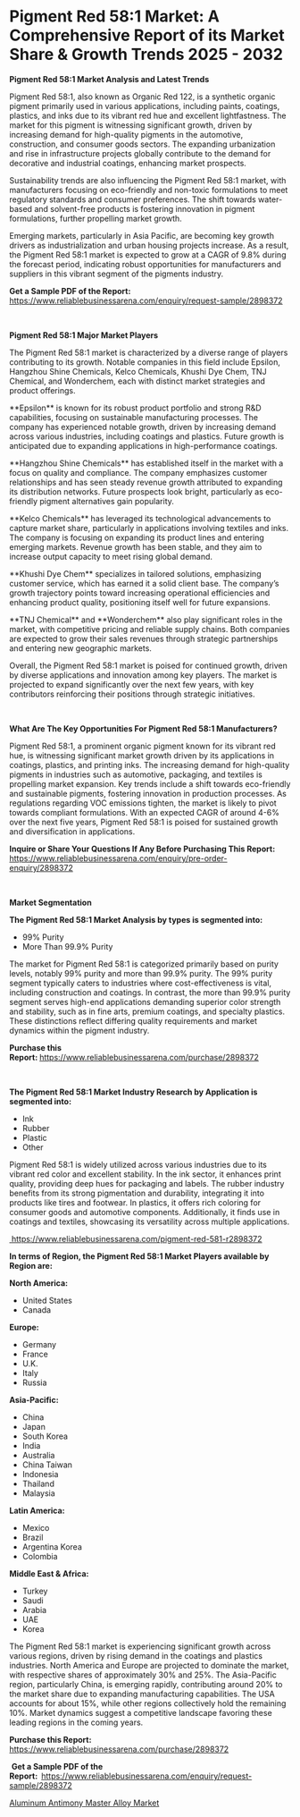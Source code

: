 <p><h1>Pigment Red 58:1 Market: A Comprehensive Report of its Market Share & Growth Trends 2025 - 2032</h1></p><p><strong>Pigment Red 58:1 Market Analysis and Latest Trends</strong></p>
<p><p>Pigment Red 58:1, also known as Organic Red 122, is a synthetic organic pigment primarily used in various applications, including paints, coatings, plastics, and inks due to its vibrant red hue and excellent lightfastness. The market for this pigment is witnessing significant growth, driven by increasing demand for high-quality pigments in the automotive, construction, and consumer goods sectors. The expanding urbanization and rise in infrastructure projects globally contribute to the demand for decorative and industrial coatings, enhancing market prospects.</p><p>Sustainability trends are also influencing the Pigment Red 58:1 market, with manufacturers focusing on eco-friendly and non-toxic formulations to meet regulatory standards and consumer preferences. The shift towards water-based and solvent-free products is fostering innovation in pigment formulations, further propelling market growth.</p><p>Emerging markets, particularly in Asia Pacific, are becoming key growth drivers as industrialization and urban housing projects increase. As a result, the Pigment Red 58:1 market is expected to grow at a CAGR of 9.8% during the forecast period, indicating robust opportunities for manufacturers and suppliers in this vibrant segment of the pigments industry.</p></p>
<p><strong>Get a Sample PDF of the Report:&nbsp;</strong> <a href="https://www.reliablebusinessarena.com/enquiry/request-sample/2898372?utm_campaign=3506&utm_medium=2&utm_source=Github&utm_content=ia&utm_term=15032025&utm_id=pigment-red-581">https://www.reliablebusinessarena.com/enquiry/request-sample/2898372</a></p>
<p>&nbsp;</p>
<p><strong>Pigment Red 58:1 Major Market Players</strong></p>
<p><p>The Pigment Red 58:1 market is characterized by a diverse range of players contributing to its growth. Notable companies in this field include Epsilon, Hangzhou Shine Chemicals, Kelco Chemicals, Khushi Dye Chem, TNJ Chemical, and Wonderchem, each with distinct market strategies and product offerings.</p><p>**Epsilon** is known for its robust product portfolio and strong R&D capabilities, focusing on sustainable manufacturing processes. The company has experienced notable growth, driven by increasing demand across various industries, including coatings and plastics. Future growth is anticipated due to expanding applications in high-performance coatings.</p><p>**Hangzhou Shine Chemicals** has established itself in the market with a focus on quality and compliance. The company emphasizes customer relationships and has seen steady revenue growth attributed to expanding its distribution networks. Future prospects look bright, particularly as eco-friendly pigment alternatives gain popularity.</p><p>**Kelco Chemicals** has leveraged its technological advancements to capture market share, particularly in applications involving textiles and inks. The company is focusing on expanding its product lines and entering emerging markets. Revenue growth has been stable, and they aim to increase output capacity to meet rising global demand.</p><p>**Khushi Dye Chem** specializes in tailored solutions, emphasizing customer service, which has earned it a solid client base. The company’s growth trajectory points toward increasing operational efficiencies and enhancing product quality, positioning itself well for future expansions.</p><p>**TNJ Chemical** and **Wonderchem** also play significant roles in the market, with competitive pricing and reliable supply chains. Both companies are expected to grow their sales revenues through strategic partnerships and entering new geographic markets.</p><p>Overall, the Pigment Red 58:1 market is poised for continued growth, driven by diverse applications and innovation among key players. The market is projected to expand significantly over the next few years, with key contributors reinforcing their positions through strategic initiatives.</p></p>
<p>&nbsp;</p>
<p><strong>What Are The Key Opportunities For Pigment Red 58:1 Manufacturers?</strong></p>
<p><p>Pigment Red 58:1, a prominent organic pigment known for its vibrant red hue, is witnessing significant market growth driven by its applications in coatings, plastics, and printing inks. The increasing demand for high-quality pigments in industries such as automotive, packaging, and textiles is propelling market expansion. Key trends include a shift towards eco-friendly and sustainable pigments, fostering innovation in production processes. As regulations regarding VOC emissions tighten, the market is likely to pivot towards compliant formulations. With an expected CAGR of around 4-6% over the next five years, Pigment Red 58:1 is poised for sustained growth and diversification in applications.</p></p>
<p><strong>Inquire or Share Your Questions If Any Before Purchasing This Report:</strong> <a href="https://www.reliablebusinessarena.com/enquiry/pre-order-enquiry/2898372?utm_campaign=3506&utm_medium=2&utm_source=Github&utm_content=ia&utm_term=15032025&utm_id=pigment-red-581">https://www.reliablebusinessarena.com/enquiry/pre-order-enquiry/2898372</a></p>
<p>&nbsp;</p>
<p><strong>Market Segmentation</strong></p>
<p><strong>The Pigment Red 58:1 Market Analysis by types is segmented into:</strong></p>
<p><ul><li>99% Purity</li><li>More Than 99.9% Purity</li></ul></p>
<p><p>The market for Pigment Red 58:1 is categorized primarily based on purity levels, notably 99% purity and more than 99.9% purity. The 99% purity segment typically caters to industries where cost-effectiveness is vital, including construction and coatings. In contrast, the more than 99.9% purity segment serves high-end applications demanding superior color strength and stability, such as in fine arts, premium coatings, and specialty plastics. These distinctions reflect differing quality requirements and market dynamics within the pigment industry.</p></p>
<p><strong>Purchase this Report:&nbsp;</strong><a href="https://www.reliablebusinessarena.com/purchase/2898372?utm_campaign=3506&utm_medium=2&utm_source=Github&utm_content=ia&utm_term=15032025&utm_id=pigment-red-581">https://www.reliablebusinessarena.com/purchase/2898372</a></p>
<p>&nbsp;</p>
<p><strong>The Pigment Red 58:1 Market Industry Research by Application is segmented into:</strong></p>
<p><ul><li>Ink</li><li>Rubber</li><li>Plastic</li><li>Other</li></ul></p>
<p><p>Pigment Red 58:1 is widely utilized across various industries due to its vibrant red color and excellent stability. In the ink sector, it enhances print quality, providing deep hues for packaging and labels. The rubber industry benefits from its strong pigmentation and durability, integrating it into products like tires and footwear. In plastics, it offers rich coloring for consumer goods and automotive components. Additionally, it finds use in coatings and textiles, showcasing its versatility across multiple applications.</p></p>
<p><a href="https://www.reliablebusinessarena.com/pigment-red-581-r2898372?utm_campaign=3506&utm_medium=2&utm_source=Github&utm_content=ia&utm_term=15032025&utm_id=pigment-red-581">&nbsp;https://www.reliablebusinessarena.com/pigment-red-581-r2898372</a></p>
<p><strong>In terms of Region, the Pigment Red 58:1 Market Players available by Region are:</strong></p>
<p>
    <p> <strong> North America: </strong>
        <ul>
            <li>United States</li>
            <li>Canada</li>
        </ul>
        </p> 
    <p> <strong> Europe: </strong>
        <ul>
            <li>Germany</li>
            <li>France</li>
            <li>U.K.</li>
            <li>Italy</li>
            <li>Russia</li>
        </ul>
        </p> 
    <p> <strong> Asia-Pacific: </strong>
        <ul>
            <li>China</li>
            <li>Japan</li>
            <li>South Korea</li>
            <li>India</li>
            <li>Australia</li>
            <li>China Taiwan</li>
            <li>Indonesia</li>
            <li>Thailand</li>
            <li>Malaysia</li>
        </ul>
        </p> 
    <p> <strong> Latin America: </strong>
        <ul>
            <li>Mexico</li>
            <li>Brazil</li>
            <li>Argentina Korea</li>
            <li>Colombia</li>
        </ul>
        </p> 
    <p> <strong> Middle East & Africa: </strong>
        <ul>
            <li>Turkey</li>
            <li>Saudi</li>
            <li>Arabia</li>
            <li>UAE</li>
            <li>Korea</li>
        </ul>
    </p>
    </p>
<p><p>The Pigment Red 58:1 market is experiencing significant growth across various regions, driven by rising demand in the coatings and plastics industries. North America and Europe are projected to dominate the market, with respective shares of approximately 30% and 25%. The Asia-Pacific region, particularly China, is emerging rapidly, contributing around 20% to the market share due to expanding manufacturing capabilities. The USA accounts for about 15%, while other regions collectively hold the remaining 10%. Market dynamics suggest a competitive landscape favoring these leading regions in the coming years.</p></p>
<p><strong>Purchase this Report: </strong><a href="https://www.reliablebusinessarena.com/purchase/2898372?utm_campaign=3506&utm_medium=2&utm_source=Github&utm_content=ia&utm_term=15032025&utm_id=pigment-red-581">https://www.reliablebusinessarena.com/purchase/2898372</a></p>
<p>&nbsp;<strong>Get a Sample PDF of the Report:&nbsp;&nbsp;</strong><a href="https://www.reliablebusinessarena.com/enquiry/request-sample/2898372?utm_campaign=3506&utm_medium=2&utm_source=Github&utm_content=ia&utm_term=15032025&utm_id=pigment-red-581">https://www.reliablebusinessarena.com/enquiry/request-sample/2898372</a></p>
<p><strong></strong></p>
<p><p><a href="https://github.com/tanckfelli84/Market-Research-Report-List-1/blob/main/aluminum-antimony-master-alloy-market.md?utm_campaign=3506&utm_medium=2&utm_source=Github&utm_content=ia&utm_term=15032025&utm_id=pigment-red-581">Aluminum Antimony Master Alloy Market</a></p></p>